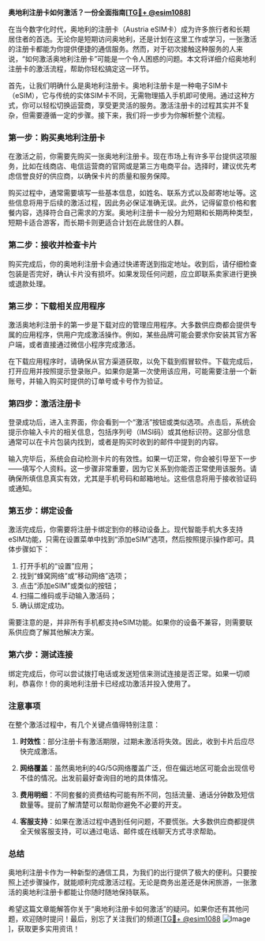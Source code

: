 **奥地利注册卡如何激活？一份全面指南[[TG💪+ @esim1088](https://t.me/s/esim1088)]**

在当今数字化时代，奥地利的注册卡（Austria eSIM卡）成为许多旅行者和长期居住者的首选。无论你是短期访问奥地利，还是计划在这里工作或学习，一张激活的注册卡都能为你提供便捷的通信服务。然而，对于初次接触这种服务的人来说，“如何激活奥地利注册卡”可能是一个令人困惑的问题。本文将详细介绍奥地利注册卡的激活流程，帮助你轻松搞定这一环节。

首先，让我们明确什么是奥地利注册卡。奥地利注册卡是一种电子SIM卡（eSIM），它与传统的实体SIM卡不同，无需物理插入手机即可使用。通过这种方式，你可以轻松切换运营商，享受更灵活的服务。激活注册卡的过程其实并不复杂，但需要遵循一定的步骤。接下来，我们将一步步为你解析整个流程。

### **第一步：购买奥地利注册卡**

在激活之前，你需要先购买一张奥地利注册卡。现在市场上有许多平台提供这项服务，比如在线商店、电信运营商的官网或是第三方电商平台。选择时，建议优先考虑信誉良好的供应商，以确保卡片的质量和服务保障。

购买过程中，通常需要填写一些基本信息，如姓名、联系方式以及邮寄地址等。这些信息将用于后续的激活过程，因此务必保证准确无误。此外，记得留意价格和套餐内容，选择符合自己需求的方案。奥地利注册卡一般分为短期和长期两种类型，短期卡适合游客，而长期卡则更适合计划在此居住的人群。

### **第二步：接收并检查卡片**

购买完成后，你的奥地利注册卡会通过快递寄送到指定地址。收到后，请仔细检查包装是否完好，确认卡片没有损坏。如果发现任何问题，应立即联系卖家进行更换或退款处理。

### **第三步：下载相关应用程序**

激活奥地利注册卡的第一步是下载对应的管理应用程序。大多数供应商都会提供专属的应用程序，供用户完成激活操作。例如，某些品牌可能会要求你安装其官方客户端，或者直接通过微信小程序完成激活。

在下载应用程序时，请确保从官方渠道获取，以免下载到假冒软件。下载完成后，打开应用并按照提示登录账户。如果你是第一次使用该应用，可能需要注册一个新账号，并输入购买时提供的订单号或卡号作为验证。

### **第四步：激活注册卡**

登录成功后，进入主界面，你会看到一个“激活”按钮或类似选项。点击后，系统会提示你输入卡片的相关信息，包括序列号（IMSI码）或其他标识符。这部分信息通常可以在卡片包装内找到，或者是购买时收到的邮件中提到的内容。

输入完毕后，系统会自动检测卡片的有效性。如果一切正常，你会被引导至下一步——填写个人资料。这一步骤非常重要，因为它关系到你能否正常使用该服务。请确保所填信息真实有效，尤其是手机号码和邮箱地址。这些信息将用于接收验证码或通知。

### **第五步：绑定设备**

激活完成后，你需要将注册卡绑定到你的移动设备上。现代智能手机大多支持eSIM功能，只需在设置菜单中找到“添加eSIM”选项，然后按照提示操作即可。具体步骤如下：

1. 打开手机的“设置”应用；
2. 找到“蜂窝网络”或“移动网络”选项；
3. 点击“添加eSIM”或类似的按钮；
4. 扫描二维码或手动输入激活码；
5. 确认绑定成功。

需要注意的是，并非所有手机都支持eSIM功能。如果你的设备不兼容，则需要联系供应商了解其他解决方案。

### **第六步：测试连接**

绑定完成后，你可以尝试拨打电话或发送短信来测试连接是否正常。如果一切顺利，恭喜你！你的奥地利注册卡已经成功激活并投入使用了。

### **注意事项**

在整个激活过程中，有几个关键点值得特别注意：

1. **时效性**：部分注册卡有激活期限，过期未激活将失效。因此，收到卡片后应尽快完成激活。
   
2. **网络覆盖**：虽然奥地利的4G/5G网络覆盖广泛，但在偏远地区可能会出现信号不佳的情况。出发前最好查询目的地的具体情况。

3. **费用明细**：不同套餐的资费结构可能有所不同，包括流量、通话分钟数及短信数量等。提前了解清楚可以帮助你避免不必要的开支。

4. **客服支持**：如果在激活过程中遇到任何问题，不要慌张。大多数供应商都提供全天候客服支持，可以通过电话、邮件或在线聊天方式寻求帮助。

### **总结**

奥地利注册卡作为一种新型的通信工具，为我们的出行提供了极大的便利。只要按照上述步骤操作，就能顺利完成激活过程。无论是商务出差还是休闲旅游，一张激活的奥地利注册卡都能让你随时随地保持联系。

希望这篇文章能解答你关于“奥地利注册卡如何激活”的疑问。如果你还有其他问题，欢迎随时提问！最后，别忘了关注我们的频道[[TG💪+ @esim1088](https://t.me/s/esim1088) ![Image](https://i.postimg.cc/4NQfJmqS/Snipaste-2025-05-13-00-14-12.png)]，获取更多实用资讯！